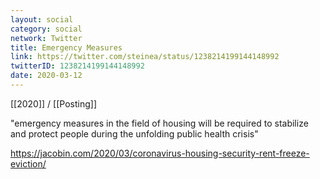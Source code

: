 ```yaml
---
layout: social
category: social
network: Twitter
title: Emergency Measures
link: https://twitter.com/steinea/status/1238214199144148992
twitterID: 1238214199144148992
date: 2020-03-12
---
```


[[2020]] / [[Posting]]

"emergency measures in the field of housing will be required to stabilize and protect people during the unfolding public health crisis"

<https://jacobin.com/2020/03/coronavirus-housing-security-rent-freeze-eviction/>
